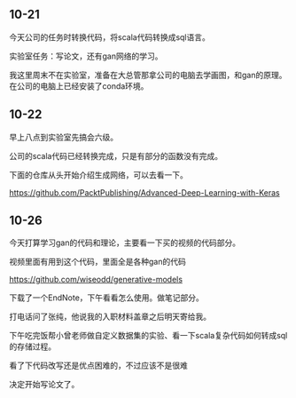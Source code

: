 ## 10-21

今天公司的任务时转换代码，将scala代码转换成sql语言。

实验室任务：写论文，还有gan网络的学习。

我这里周末不在实验室，准备在大总管那拿公司的电脑去学画图，和gan的原理。在公司的电脑上已经安装了conda环境。

## 10-22

早上八点到实验室先搞会六级。

公司的scala代码已经转换完成，只是有部分的函数没有完成。

下面的仓库从头开始介绍生成网络，可以去看一下。

https://github.com/PacktPublishing/Advanced-Deep-Learning-with-Keras

## 10-26

今天打算学习gan的代码和理论，主要看一下买的视频的代码部分。

视频里面有用到这个代码，里面全是各种gan的代码

https://github.com/wiseodd/generative-models

下载了一个EndNote，下午看看怎么使用。做笔记部分。

打电话问了张纯，他说我的入职材料盖章之后明天寄给我。

下午吃完饭帮小曾老师做自定义数据集的实验、看一下scala复杂代码如何转成sql的存储过程。

看了下代码改写还是优点困难的，不过应该不是很难

决定开始写论文了。